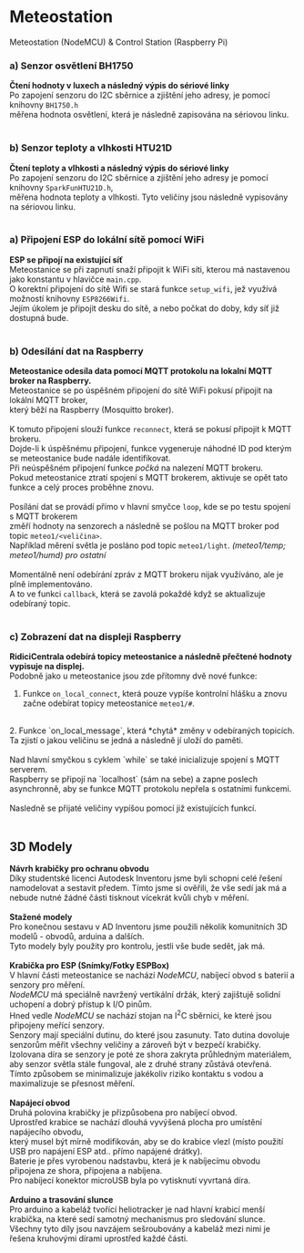 # Meteostation
Meteostation (NodeMCU) &amp; Control Station (Raspberry Pi)

### a) Senzor osvětlení BH1750
**Čtení hodnoty v luxech a následný výpis do sériové linky**<br>
Po zapojení senzoru do I2C sběrnice a zjištění jeho adresy, je pomocí knihovny `BH1750.h` <br>
měřena hodnota osvětlení, která je následně zapisována na sériovou linku.<br>
<br>
### b) Senzor teploty a vlhkosti HTU21D
**Čtení teploty a vlhkosti a následný výpis do sériové linky**<br>
Po zapojení senzoru do I2C sběrnice a zjištění jeho adresy je pomocí knihovny `SparkFunHTU21D.h`,<br>
měřena hodnota teploty a vlhkosti. Tyto veličiny jsou následně vypisovány na sériovou linku.<br>
<br>

### a) Připojení ESP do lokální sítě pomocí WiFi
**ESP se připojí na existující síť**<br>
Meteostanice se při zapnutí snaží připojit k WiFi síti, kterou má nastavenou jako konstantu v hlavičce `main.cpp`.<br>
O korektní připojení do sítě Wifi se stará funkce `setup_wifi`, jež využívá možností knihovny `ESP8266Wifi`.<br>
Jejím úkolem je připojit desku do sítě, a nebo počkat do doby, kdy síť již dostupná bude.<br>
<br>
### b) Odesílání dat na Raspberry
**Meteostanice odesíla data pomocí MQTT protokolu na lokalní MQTT broker na Raspberry.**<br>
Meteostanice se po úspěšném připojení do sítě WiFi pokusí připojit na lokální MQTT broker,<br>
který běží na Raspberry (Mosquitto broker).<br>
<br>
K tomuto připojení slouží funkce `reconnect`, která se pokusí připojit k MQTT brokeru.<br>
Dojde-li k úspěšnému připojení, funkce vygeneruje náhodné ID pod kterým se meteostanice bude nadále identifikovat.<br>
Při neúspěšném připojení funkce *počká* na nalezení MQTT brokeru.<br>
Pokud meteostanice ztratí spojení s MQTT brokerem, aktivuje se opět tato funkce a celý proces proběhne znovu.<br>
<br>
Posílání dat se provádí přímo v hlavní smyčce `loop`, kde se po testu spojení s MQTT brokerem<br>
změří hodnoty na senzorech a následně se pošlou na MQTT broker pod topic `meteo1/<veličina>`.<br>
Například měrení světla je posláno pod topic `meteo1/light`. *(meteo1/temp; meteo1/humd) pro ostatní*<br>
<br>
Momentálně není odebírání zpráv z MQTT brokeru nijak využíváno, ale je plně implementováno.<br>
A to ve funkci `callback`, která se zavolá pokaždé když se aktualizuje odebíraný topic.<br>
<br>
### c) Zobrazení dat na displeji Raspberry
**RidiciCentrala odebírá topicy meteostanice a následně přečtené hodnoty vypisuje na displej.**<br>
Podobně jako u meteostanice jsou zde přítomny dvě nové funkce:<br>
1. Funkce `on_local_connect`, která pouze vypíše kontrolní hlášku a znovu začne odebírat topicy meteostanice `meteo1/#`.<br>
<br>
2. Funkce `on_local_message`, která *chytá* změny v odebíraných topicích. <br>
Ta zjistí o jakou veličinu se jedná a následně jí uloží do paměti.<br>
<br>
Nad hlavní smyčkou s cyklem `while` se také inicializuje spojení s MQTT serverem.<br>
Raspberry se připojí na `localhost` (sám na sebe) a zapne poslech asynchronně, aby se funkce MQTT protokolu nepřela s ostatními funkcemi.<br>
<br>
Nasledně se přijaté veličiny vypíšou pomocí již existujících funkcí.<br>
<br>

## 3D Modely
**Návrh krabičky pro ochranu obvodu**<br>
Díky studentské licenci Autodesk Inventoru jsme byli schopni celé řešení namodelovat a sestavit předem. Tímto jsme si ověřili, že vše sedí jak má a nebude nutné žádné části tisknout vícekrát kvůli chyb v měření.<br>
<br>
**Stažené modely**<br>
Pro konečnou sestavu v AD Inventoru jsme použili několik komunitních 3D modelů - obvodů, arduina a dalších.<br>
Tyto modely byly použity pro kontrolu, jestli vše bude sedět, jak má.<br>
<br>
**Krabička pro ESP (Snímky/Fotky ESPBox)**<br>
V hlavní části meteostanice se nachází *NodeMCU*, nabíjecí obvod s baterií a senzory pro měření.<br>
*NodeMCU* má speciálně navržený vertikální držák, který zajištujě solidní uchopení a dobrý přístup k I/O pinům.<br>
Hned vedle *NodeMCU* se nachází stojan na I<sup>2</sup>C sběrnici, ke které jsou připojeny meřící senzory.<br>
Senzory mají speciální dutinu, do které jsou zasunuty. Tato dutina dovoluje senzorům měřit všechny veličiny a zároveň být v bezpečí krabičky.<br>
Izolovana díra se senzory je poté ze shora zakryta průhledným materiálem, aby senzor světla stále fungoval, ale z druhé strany zůstává otevřená.<br> 
Tímto způsobem se minimalizuje jakékoliv riziko kontaktu s vodou a maximalizuje se přesnost měření.<br>
<br>
**Napájecí obvod**<br>
Druhá polovina krabičky je přizpůsobena pro nabíjecí obvod.<br>
Uprostřed krabice se nachází dlouhá vyvýšená plocha pro umístění napájecího obvodu, <br>
který musel být mírně modifikován, aby se do krabice vlezl (místo použití USB pro napájení ESP atd.. přímo napájené drátky). <br>
Baterie je přes vyrobenou nadstavbu, která je k nabíjecímu obvodu připojena ze shora, připojena a nabíjena.<br>
Pro nabíjecí konektor microUSB byla po vytisknutí vyvrtaná díra.<br>
<br>
**Arduino a trasování slunce**<br>
Pro arduino a kabeláž tvořící heliotracker je nad hlavní krabicí menší krabička, na které sedí samotný mechanismus pro sledování slunce.<br>
Všechny tyto díly jsou navzájem sešroubovány a kabeláž mezi nimi je řešena kruhovými dírami uprostřed každé části.<br>
<br>
